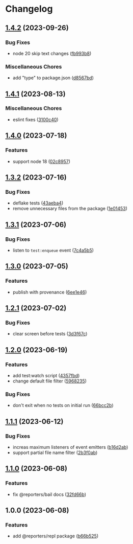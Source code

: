 # Changelog

## [1.4.2](https://github.com/MoLow/reporters/compare/testwatch-v1.4.1...testwatch-v1.4.2) (2023-09-26)


### Bug Fixes

* node 20 skip text changes ([fb993b8](https://github.com/MoLow/reporters/commit/fb993b8c5e960b6986b1fdca4b754a2fdb22ea40))


### Miscellaneous Chores

* add "type" to package.json ([d8567bd](https://github.com/MoLow/reporters/commit/d8567bdd2a415919dba6ba652d2e33dc233426ce))

## [1.4.1](https://github.com/MoLow/reporters/compare/testwatch-v1.4.0...testwatch-v1.4.1) (2023-08-13)


### Miscellaneous Chores

* eslint fixes ([3100c40](https://github.com/MoLow/reporters/commit/3100c40ffe3a3e63afb05991f07bf8dbc23efbc9))

## [1.4.0](https://github.com/MoLow/reporters/compare/testwatch-v1.3.2...testwatch-v1.4.0) (2023-07-18)


### Features

* support node 18 ([02c8957](https://github.com/MoLow/reporters/commit/02c8957ffca3cb8376f7ad5a94f4627c70b7f8e5))

## [1.3.2](https://github.com/MoLow/reporters/compare/testwatch-v1.3.1...testwatch-v1.3.2) (2023-07-16)


### Bug Fixes

* deflake tests ([43aeba4](https://github.com/MoLow/reporters/commit/43aeba4b57a0e1712f2812abcf427d5aaf9172be))
* remove unnecessary files from the package ([1e01453](https://github.com/MoLow/reporters/commit/1e01453535b22911cd024a518794656799e90d3b))

## [1.3.1](https://github.com/MoLow/reporters/compare/testwatch-v1.3.0...testwatch-v1.3.1) (2023-07-06)


### Bug Fixes

* listen to `test:enqueue` event ([7c4a5b5](https://github.com/MoLow/reporters/commit/7c4a5b5435ee7cdaa2cd932fbd3c850ca8b1dcc2))

## [1.3.0](https://github.com/MoLow/reporters/compare/testwatch-v1.2.1...testwatch-v1.3.0) (2023-07-05)


### Features

* publish with provenance ([6ee1e46](https://github.com/MoLow/reporters/commit/6ee1e46040329edeb0f40f753093b6952984f001))

## [1.2.1](https://github.com/MoLow/reporters/compare/testwatch-v1.2.0...testwatch-v1.2.1) (2023-07-02)


### Bug Fixes

* clear screen before tests ([3d3f67c](https://github.com/MoLow/reporters/commit/3d3f67cddd7047c857e001066021933eb1381ec3))

## [1.2.0](https://github.com/MoLow/reporters/compare/testwatch-v1.1.1...testwatch-v1.2.0) (2023-06-19)


### Features

* add test:watch script ([4357fbd](https://github.com/MoLow/reporters/commit/4357fbde5f337cfd39226497f8ce0f6760f8a62c))
* change default file filter ([5968235](https://github.com/MoLow/reporters/commit/596823529cd9a86e5eeada0523825fa215e49efe))


### Bug Fixes

* don't exit when no tests on initial run ([66bcc2b](https://github.com/MoLow/reporters/commit/66bcc2bc6436b544900cfbceb4bbfb0d93973490))

## [1.1.1](https://github.com/MoLow/reporters/compare/testwatch-v1.1.0...testwatch-v1.1.1) (2023-06-12)


### Bug Fixes

* increas maximum listeners of event emitters ([b16d2ab](https://github.com/MoLow/reporters/commit/b16d2ab3b55554e1aaa9b9ca2222254bac364803))
* support partial file name filter ([2b3f0ab](https://github.com/MoLow/reporters/commit/2b3f0abe0be37450c7b9189667ad47d4d39a4252))

## [1.1.0](https://github.com/MoLow/reporters/compare/testwatch-v1.0.0...testwatch-v1.1.0) (2023-06-08)


### Features

* fix @reporters/bail docs ([32fd66b](https://github.com/MoLow/reporters/commit/32fd66bdf788a2d6067bac72cee9fbc50b2d76e3))

## 1.0.0 (2023-06-08)


### Features

* add @reporters/repl package ([b66b525](https://github.com/MoLow/reporters/commit/b66b525c78e93e96d04b19a2e846ab040078ace7))
